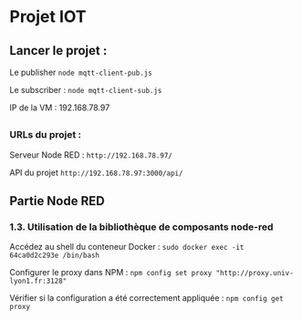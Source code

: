 # Projet IOT

## Lancer le projet :

Le publisher
```node mqtt-client-pub.js```

Le subscriber :
```node mqtt-client-sub.js```

IP de la VM :
192.168.78.97

##
### URLs du projet : 

Serveur Node RED : 
```http://192.168.78.97/```

API du projet 
```http://192.168.78.97:3000/api/```

## Partie Node RED
### 1.3. Utilisation de la bibliothèque de composants node-red

Accédez au shell du conteneur Docker :
```sudo docker exec -it 64ca0d2c293e /bin/bash```

Configurer le proxy dans NPM :
```npm config set proxy "http://proxy.univ-lyon1.fr:3128"```

Vérifier si la configuration a été correctement appliquée :
```npm config get proxy```

